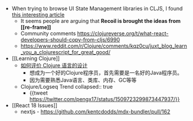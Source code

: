 - When trying to browse UI State Management libraries in CLJS, I found [this interesting article](https://www.reddit.com/r/Clojure/comments/kqz0cu/juxt_blog_learn_you_a_clojurescript_for_great_good/)
	- It seems people are arguing that **Recoil is brought the ideas from [[re-frame]]**
	- Community comments https://clojureverse.org/t/what-react-developers-should-copy-from-cljs/6990
	- https://www.reddit.com/r/Clojure/comments/kqz0cu/juxt_blog_learn_you_a_clojurescript_for_great_good/
- [[Learning Clojure]]
	- [如何评价 Clojure 语言的设计](https://www.zhihu.com/question/21446061)
		- 想成为一个好的Clojure程序员，首先需要是一名好的Java程序员。
		- 因为需要熟悉Java语言、类库、内存、GC等等
	- Clojure/Logseq Trend
	  collapsed:: true
		- {{tweet https://twitter.com/pengx17/status/1509723299873447937/}}
- [[React 18 Issues]]
	- nextjs - https://github.com/kentcdodds/mdx-bundler/pull/162